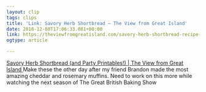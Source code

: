 ```yaml
---
layout: clip
tags: clips
title: 'Link: Savory Herb Shortbread — The View from Great Island'
date: 2018-12-08T17:06:33.081+00:00
link: https://theviewfromgreatisland.com/savory-herb-shortbread-recipe-and-spring-party-printables/?crlt.pid=camp.mIhGV4zTG6fe
ogtype: article

---
```

[ Savory Herb Shortbread (and Party Printables!) | The View from Great Island ]( https://theviewfromgreatisland.com/savory-herb-shortbread-recipe-and-spring-party-printables/?crlt.pid=camp.mIhGV4zTG6fe ) 
Make these the other day after my friend Brandon made the most amazing cheddar and rosemary muffins. Need to work on this more while watching the next season of The Great British Baking Show